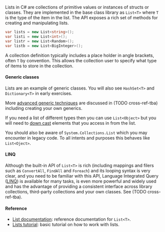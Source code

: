 Lists in C# are collections of primitive values or instances of structs or classes. They are implemented in the base class library as `List<T>` where `T` is the type of the item in the list. The API exposes a rich set of methods for creating and manipulating lists.

```csharp
var lists = new List<string>();
var listi = new List<int>();
var listr = new List<Random>();
var listb = new List<BigInteger>();
```

A collection definition typically includes a place holder in angle brackets, often `T` by convention. This allows the collection user to specify what type of items to store in the collection.

#### Generic classes

Lists are an example of generic classes. You will also see `HashSet<T>` and `Dictionary<T>` in early exercises.

More [advanced generic techniques][generics] are discussed in (TODO cross-ref-tba) including creating your own generics.

If you need a list of different types then you can use `List<Object>` but you will need to [down cast][casting] elements that you access in from the list.

You should also be aware of `System.Collections.List` which you may encounter in legacy code. To all intents and purposes this behaves like `List<Oject>`.

#### LINQ

Although the built-in API of `List<T>` is rich (including mappings and filers such as `ConvertAll`, `FindAll` and `Foreach`) and its looping syntax is very clear, and you need to be familiar with this API, Language Integrated Query ([LINQ][linq]) is available for many tasks, is even more powerful and widely used and has the advantage of providing a consistent interface across library collections, third-party collections and your own classes. See (TODO cross-ref-tba).

#### Reference

- [List documentation][lists-docs]: reference documentation for `List<T>`.
- [Lists tutorial][lists-tutorial]: basic tutorial on how to work with lists.

[lists-docs]: https://docs.microsoft.com/en-us/dotnet/api/system.collections.generic.list-1?view=netcore-3.1
[lists-tutorial]: https://csharp.net-tutorials.com/collections/lists/
[generics]: https://docs.microsoft.com/en-us/dotnet/csharp/programming-guide/generics/
[casting]: https://docs.microsoft.com/en-us/dotnet/csharp/programming-guide/types/casting-and-type-conversions
[linq]: https://docs.microsoft.com/en-us/dotnet/csharp/programming-guide/concepts/linq/
